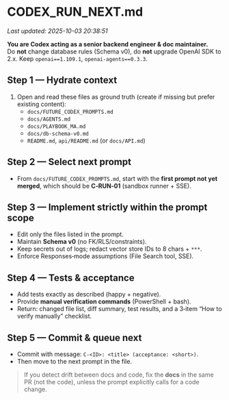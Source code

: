 
# CODEX_RUN_NEXT.md
_Last updated: 2025-10-03 20:38:51_

**You are Codex acting as a senior backend engineer & doc maintainer.**  
Do **not** change database rules (Schema v0), do **not** upgrade OpenAI SDK to 2.x. Keep `openai==1.109.1`, `openai-agents==0.3.3`.

## Step 1 — Hydrate context
1. Open and read these files as ground truth (create if missing but prefer existing content):
   - `docs/FUTURE_CODEX_PROMPTS.md`
   - `docs/AGENTS.md`
   - `docs/PLAYBOOK_MA.md`
   - `docs/db-schema-v0.md`
   - `README.md`, `api/README.md` (or `docs/API.md`)

## Step 2 — Select next prompt
- From `docs/FUTURE_CODEX_PROMPTS.md`, start with the **first prompt not yet merged**, which should be **C‑RUN‑01** (sandbox runner + SSE).

## Step 3 — Implement strictly within the prompt scope
- Edit only the files listed in the prompt.  
- Maintain **Schema v0** (no FK/RLS/constraints).  
- Keep secrets out of logs; redact vector store IDs to 8 chars + `***`.  
- Enforce Responses‑mode assumptions (File Search tool, SSE).

## Step 4 — Tests & acceptance
- Add tests exactly as described (happy + negative).  
- Provide **manual verification commands** (PowerShell + bash).  
- Return: changed file list, diff summary, test results, and a 3‑item “How to verify manually” checklist.

## Step 5 — Commit & queue next
- Commit with message: `C‑<ID>: <title> (acceptance: <short>)`.  
- Then move to the next prompt in the file.

> If you detect drift between docs and code, fix the **docs** in the same PR (not the code), unless the prompt explicitly calls for a code change.
